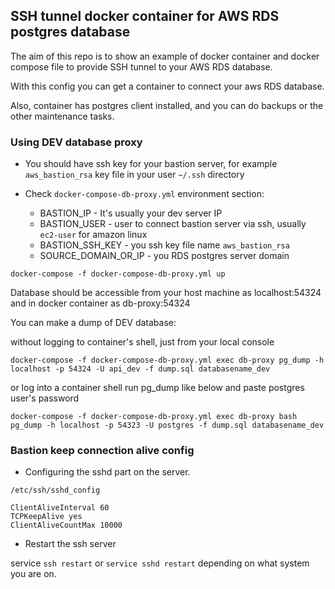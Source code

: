## SSH tunnel docker container for AWS RDS postgres database

The aim of this repo is to show an example of docker container and docker compose file to provide SSH tunnel to your AWS RDS database.

With this config you can get a container to connect your aws RDS database.

Also, container has postgres client installed, and you can do backups or the other maintenance tasks.


### Using DEV database proxy
- You should have ssh key for your bastion server, for example `aws_bastion_rsa` key file in your user `~/.ssh` directory
- Check `docker-compose-db-proxy.yml` environment section:
  
  - BASTION_IP - It's usually your dev server IP
  - BASTION_USER - user to connect bastion server via ssh, usually `ec2-user` for amazon linux
  - BASTION_SSH_KEY - you ssh key file name `aws_bastion_rsa`
  - SOURCE_DOMAIN_OR_IP - you RDS postgres server domain

```shell
docker-compose -f docker-compose-db-proxy.yml up
```
Database should be accessible from your host machine as localhost:54324 and in docker container as db-proxy:54324


You can make a dump of DEV database:

without logging to container's shell, just from your local console

```shell
docker-compose -f docker-compose-db-proxy.yml exec db-proxy pg_dump -h localhost -p 54324 -U api_dev -f dump.sql databasename_dev
```

or log into a container shell run pg_dump like below and paste postgres user's password

```shell
docker-compose -f docker-compose-db-proxy.yml exec db-proxy bash
pg_dump -h localhost -p 54323 -U postgres -f dump.sql databasename_dev
```


### Bastion keep connection alive config

- Configuring the sshd part on the server.

`/etc/ssh/sshd_config`

```shell
ClientAliveInterval 60
TCPKeepAlive yes
ClientAliveCountMax 10000
```

- Restart the ssh server

service `ssh restart` or  `service sshd restart` depending on what system you are on.